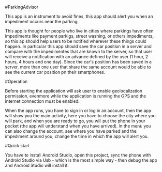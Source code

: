 #ParkingAdvisor

This app is an instrument to avoid fines, this app should alert you when an impediment occurs near the parking.

This app is thought for people who live in cities where parkings have often impediments like payment parkigs, street washing, or others impediments, so this ap should help users to be notified wherever these things could happen.
In particular this app should save the car position in a server and compare with the impedimentes that are known to the server, so that user will receive a notification with an advance defined by the user (1 hour, 2 hours, 4 hours and one day).
Since the car's position has been saved in a server, more than one user that share the same account would be able to see the current car position pn their smartphones.


#Operation

Before starting the application will ask user to enable geolocalization permission, evenmore while the application is running the GPS and the internet connection must be enabled.

When the app runs, you have to sign in or log in an account, then the app will show you the main activity, here you have to choose the city where you will park, 
and when you are ready to go, you will put the phone in your pocket (the app will understand when you have arrived).
In the menù you can also change the account, see where you have parked and the impediment around you, change the time in which the app will alert you.

#Quick start

You have to install Android Studio, open this project, sync the phone with Android Studio via Usb - which is the most simple way - then debug the app and Android Studio
will install it.


 
